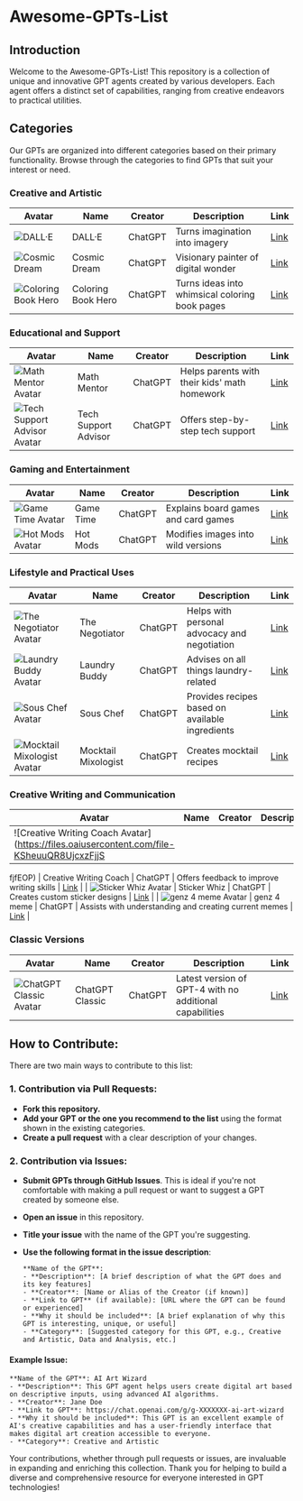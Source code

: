 # Awesome-GPTs-List

## Introduction
Welcome to the Awesome-GPTs-List! This repository is a collection of unique and innovative GPT agents created by various developers. Each agent offers a distinct set of capabilities, ranging from creative endeavors to practical utilities.

## Categories
Our GPTs are organized into different categories based on their primary functionality. Browse through the categories to find GPTs that suit your interest or need.

### Creative and Artistic
| Avatar | Name | Creator | Description | Link |
|--------|------|---------|-------------|------|
| ![DALL·E](	https://files.oaiusercontent.com/file-SxYQO0Fq1ZkP…ig=pLlQh8oUktqQzhM09SDDxn5aakqFuM2FAPptuA0mbqc%3D) | DALL·E | ChatGPT | Turns imagination into imagery | [Link](https://chat.openai.com/g/g-2fkFE8rbu-dall-e) |
| ![Cosmic Dream](https://files.oaiusercontent.com/file-M12eDkWHmobmgj5mhcWkMMVI) | Cosmic Dream | ChatGPT | Visionary painter of digital wonder | [Link](https://chat.openai.com/g/g-FdMHL1sNo-cosmic-dream) |
| ![Coloring Book Hero](https://files.oaiusercontent.com/file-MQvRHYzyhxlHQxjUk1bOIjaO) | Coloring Book Hero | ChatGPT | Turns ideas into whimsical coloring book pages | [Link](https://chat.openai.com/g/g-DerYxX7rA-coloring-book-hero) |

### Educational and Support
| Avatar | Name | Creator | Description | Link |
|--------|------|---------|-------------|------|
| ![Math Mentor Avatar](https://files.oaiusercontent.com/file-vRLKTttMrbx27eEJWEBVKJwt) | Math Mentor | ChatGPT | Helps parents with their kids' math homework | [Link](https://chat.openai.com/g/g-ENhijiiwK-math-mentor) |
| ![Tech Support Advisor Avatar](https://files.oaiusercontent.com/file-soqNFMszjoxK9d3BFD3rAGA5) | Tech Support Advisor | ChatGPT | Offers step-by-step tech support | [Link](https://chat.openai.com/g/g-WKIaLGGem-tech-support-advisor) |

### Gaming and Entertainment
| Avatar | Name | Creator | Description | Link |
|--------|------|---------|-------------|------|
| ![Game Time Avatar](https://files.oaiusercontent.com/file-JxYoHzuJQ2TXHBYy6UGC4Xs8) | Game Time | ChatGPT | Explains board games and card games | [Link](https://chat.openai.com/g/g-Sug6mXozT-game-time) |
| ![Hot Mods Avatar](https://files.oaiusercontent.com/file-wOlP7l6RXZJ4YvZq3pUAqLOY) | Hot Mods | ChatGPT | Modifies images into wild versions | [Link](https://chat.openai.com/g/g-fTA4FQ7wj-hot-mods) |

### Lifestyle and Practical Uses
| Avatar | Name | Creator | Description | Link |
|--------|------|---------|-------------|------|
| ![The Negotiator Avatar](https://files.oaiusercontent.com/file-MjvVb8L9Se5PdSC1gMLopCHh) | The Negotiator | ChatGPT | Helps with personal advocacy and negotiation | [Link](https://chat.openai.com/g/g-TTTAK9GuS-the-negotiator) |
| ![Laundry Buddy Avatar](https://files.oaiusercontent.com/file-A2WHofOnsYQ8FF6nnlvOVXCv) | Laundry Buddy | ChatGPT | Advises on all things laundry-related | [Link](https://chat.openai.com/g/g-QrGDSn90Q-laundry-buddy) |
| ![Sous Chef Avatar](https://files.oaiusercontent.com/file-w4J3XQ5bnIbssMVHKXZskSJB) | Sous Chef | ChatGPT | Provides recipes based on available ingredients | [Link](https://chat.openai.com/g/g-3VrgJ1GpH-sous-chef) |
| ![Mocktail Mixologist Avatar](https://files.oaiusercontent.com/file-bRpq5C5YwRMtQGO7xFa3nT40) | Mocktail Mixologist | ChatGPT | Creates mocktail recipes | [Link](https://chat.openai.com/g/g-PXlrhc1MV-mocktail-mixologist) |

### Creative Writing and Communication
| Avatar | Name | Creator | Description | Link |
|--------|------|---------|-------------|------|
| ![Creative Writing Coach Avatar](https://files.oaiusercontent.com/file-KSheuuQR8UjcxzFjjS

fjfEOP) | Creative Writing Coach | ChatGPT | Offers feedback to improve writing skills | [Link](https://chat.openai.com/g/g-lN1gKFnvL-creative-writing-coach) |
| ![Sticker Whiz Avatar](https://files.oaiusercontent.com/file-UtRoJnMx0EAW2VEELuXfONt1) | Sticker Whiz | ChatGPT | Creates custom sticker designs | [Link](https://chat.openai.com/g/g-gPRWpLspC-sticker-whiz) |
| ![genz 4 meme Avatar](https://files.oaiusercontent.com/file-m64BWxDs6cs9o6xYn33ujZe1) | genz 4 meme | ChatGPT | Assists with understanding and creating current memes | [Link](https://chat.openai.com/g/g-OCOyXYJjW-genz-4-meme) |

### Classic Versions
| Avatar | Name | Creator | Description | Link |
|--------|------|---------|-------------|------|
| ![ChatGPT Classic Avatar](https://files.oaiusercontent.com/file-i9IUxiJyRubSIOooY5XyfcmP) | ChatGPT Classic | ChatGPT | Latest version of GPT-4 with no additional capabilities | [Link](https://chat.openai.com/g/g-YyyyMT9XH-chatgpt-classic) |


## How to Contribute:

There are two main ways to contribute to this list:

### 1. Contribution via Pull Requests:
- **Fork this repository.**
- **Add your GPT or the one you recommend to the list** using the format shown in the existing categories.
- **Create a pull request** with a clear description of your changes.

### 2. Contribution via Issues:
- **Submit GPTs through GitHub Issues**. This is ideal if you're not comfortable with making a pull request or want to suggest a GPT created by someone else.
- **Open an issue** in this repository.
- **Title your issue** with the name of the GPT you're suggesting.
- **Use the following format in the issue description**:

  ```
  **Name of the GPT**:
  - **Description**: [A brief description of what the GPT does and its key features]
  - **Creator**: [Name or Alias of the Creator (if known)]
  - **Link to GPT** (if available): [URL where the GPT can be found or experienced]
  - **Why it should be included**: [A brief explanation of why this GPT is interesting, unique, or useful]
  - **Category**: [Suggested category for this GPT, e.g., Creative and Artistic, Data and Analysis, etc.]
  ```

#### Example Issue:
```
**Name of the GPT**: AI Art Wizard
- **Description**: This GPT agent helps users create digital art based on descriptive inputs, using advanced AI algorithms.
- **Creator**: Jane Doe
- **Link to GPT**: https://chat.openai.com/g/g-XXXXXXX-ai-art-wizard
- **Why it should be included**: This GPT is an excellent example of AI's creative capabilities and has a user-friendly interface that makes digital art creation accessible to everyone.
- **Category**: Creative and Artistic
```

Your contributions, whether through pull requests or issues, are invaluable in expanding and enriching this collection. Thank you for helping to build a diverse and comprehensive resource for everyone interested in GPT technologies!
